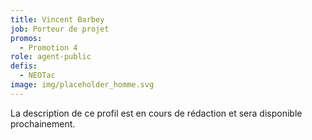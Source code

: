 ```yaml
---
title: Vincent Barbey
job: Porteur de projet
promos:
  - Promotion 4
role: agent-public
defis:
  - NEOTac
image: img/placeholder_homme.svg
---
```

La description de ce profil est en cours de rédaction et sera disponible prochainement.
